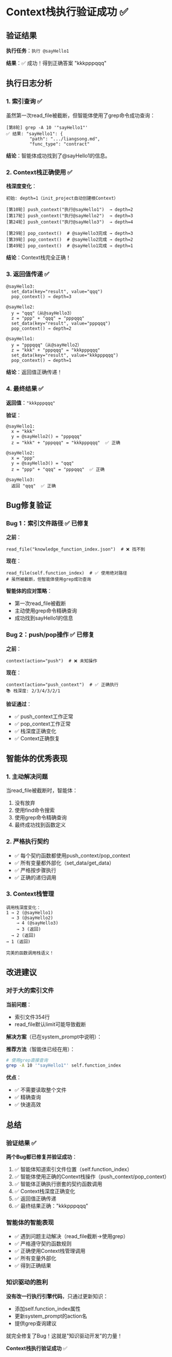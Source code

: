 # Context栈执行验证成功 ✅

## 验证结果

**执行任务**：`执行 @sayHello1`

**结果**：✅ 成功！得到正确答案 "kkkpppqqq"

## 执行日志分析

### 1. 索引查询 ✅

虽然第一次read_file被截断，但智能体使用了grep命令成功查询：

```
[第8轮] grep -A 10 '"sayHello1"'
✅ 结果: "sayHello1": {
         "path": ".../liangsong.md",
         "func_type": "contract"
```

**结论**：智能体成功找到了@sayHello1的信息。

### 2. Context栈正确使用 ✅

**栈深度变化**：
```
初始: depth=1（init_project自动创建根Context）

[第10轮] push_context("执行@sayHello1")  → depth=2
[第17轮] push_context("执行@sayHello2")  → depth=3
[第24轮] push_context("执行@sayHello3")  → depth=4

[第29轮] pop_context()  # @sayHello3完成 → depth=3
[第39轮] pop_context()  # @sayHello2完成 → depth=2
[第49轮] pop_context()  # @sayHello1完成 → depth=1
```

**结论**：Context栈完全正确！

### 3. 返回值传递 ✅

```
@sayHello3:
  set_data(key="result", value="qqq")
  pop_context() → depth=3

@sayHello2:
  y = "qqq"（从@sayHello3）
  z = "ppp" + "qqq" = "pppqqq"
  set_data(key="result", value="pppqqq")
  pop_context() → depth=2

@sayHello1:
  y = "pppqqq"（从@sayHello2）
  z = "kkk" + "pppqqq" = "kkkpppqqq"
  set_data(key="result", value="kkkpppqqq")
  pop_context() → depth=1
```

**结论**：返回值正确传递！

### 4. 最终结果 ✅

**返回值**：`"kkkpppqqq"`

**验证**：
```
@sayHello1:
  x = "kkk"
  y = @sayHello2() = "pppqqq"
  z = "kkk" + "pppqqq" = "kkkpppqqq"  ✅ 正确

@sayHello2:
  x = "ppp"
  y = @sayHello3() = "qqq"
  z = "ppp" + "qqq" = "pppqqq"  ✅ 正确

@sayHello3:
  返回 "qqq"  ✅ 正确
```

## Bug修复验证

### Bug 1：索引文件路径 ✅ 已修复

**之前**：
```
read_file("knowledge_function_index.json")  # ❌ 找不到
```

**现在**：
```
read_file(self.function_index)  # ✅ 使用绝对路径
# 虽然被截断，但智能体使用grep成功查询
```

**智能体的应对策略**：
- 第一次read_file被截断
- 主动使用grep命令精确查询
- 成功找到sayHello1的信息

### Bug 2：push/pop操作 ✅ 已修复

**之前**：
```
context(action="push")  # ❌ 未知操作
```

**现在**：
```
context(action="push_context")  # ✅ 正确执行
📚 栈深度: 2/3/4/3/2/1
```

**验证通过**：
- ✅ push_context工作正常
- ✅ pop_context工作正常
- ✅ 栈深度正确变化
- ✅ Context正确恢复

## 智能体的优秀表现

### 1. 主动解决问题

当read_file被截断时，智能体：
1. 没有放弃
2. 使用find命令搜索
3. 使用grep命令精确查询
4. 最终成功找到函数定义

### 2. 严格执行契约

- ✅ 每个契约函数都使用push_context/pop_context
- ✅ 所有变量都外部化（set_data/get_data）
- ✅ 严格按步骤执行
- ✅ 正确的递归调用

### 3. Context栈管理

```
调用栈深度变化：
1 → 2 (@sayHello1)
  → 3 (@sayHello2)
    → 4 (@sayHello3)
    → 3 (返回)
  → 2 (返回)
→ 1 (返回)

完美的函数调用栈语义！
```

## 改进建议

### 对于大的索引文件

**当前问题**：
- 索引文件354行
- read_file默认limit可能导致截断

**解决方案**（已在system_prompt中说明）：

**推荐方法**（智能体已经在用）：
```bash
# 使用grep直接查询
grep -A 10 '"sayHello1"' self.function_index
```

**优点**：
- ✅ 不需要读取整个文件
- ✅ 精确查询
- ✅ 快速高效

## 总结

### 验证结果 ✅

**两个Bug都已修复并验证成功**：

1. ✅ 智能体知道索引文件位置（self.function_index）
2. ✅ 智能体使用正确的Context栈操作（push_context/pop_context）
3. ✅ 智能体正确执行嵌套的契约函数调用
4. ✅ Context栈深度正确变化
5. ✅ 返回值正确传递
6. ✅ 最终结果正确："kkkpppqqq"

### 智能体的智能表现

- ✅ 遇到问题主动解决（read_file截断→使用grep）
- ✅ 严格遵守契约函数规则
- ✅ 正确使用Context栈管理调用
- ✅ 所有变量外部化
- ✅ 得到正确结果

### 知识驱动的胜利

**没有改一行执行引擎代码**，只通过更新知识：
- 添加self.function_index属性
- 更新system_prompt的action名
- 提供grep查询建议

就完全修复了Bug！这就是"知识驱动开发"的力量！

**Context栈执行验证成功** ✅